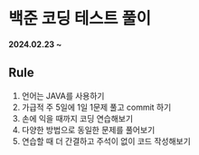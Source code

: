 <h1>백준 코딩 테스트 풀이</h1>
<b>2024.02.23 ~ </b>

<h2>Rule</h2>
<ol type="1">
  <li>언어는 JAVA를 사용하기</li>
  <li>가급적 주 5일에 1일 1문제 풀고 commit 하기</li>
  <li>손에 익을 때까지 코딩 연습해보기</li>
  <li>다양한 방법으로 동일한 문제를 풀어보기</li>
  <li>연습할 때 더 간결하고 주석이 없이 코드 작성해보기</li>
</ol>

